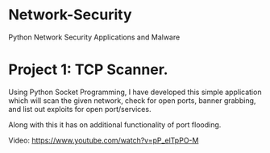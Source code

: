 # Network-Security

Python Network Security Applications and Malware


# Project 1: TCP Scanner.

Using Python Socket Programming, I have developed this simple application which will scan the given network, check for open ports, banner grabbing, and list out exploits for open port/services.

Along with this it has on additional functionality of port flooding.

Video: https://www.youtube.com/watch?v=pP_elTpPO-M
